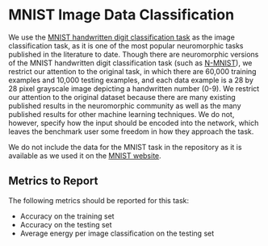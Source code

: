 # MNIST Image Data Classification

We use the [MNIST handwritten digit classification task](http://yann.lecun.com/exdb/mnist/) as the image classification task, as it is one of the most popular neuromorphic tasks published in the literature to date.  Though there are neuromorphic versions of the MNIST handwritten digit classification task (such as [N-MNIST](https://www.garrickorchard.com/datasets/n-mnist)), we restrict our attention to the original task, in which there are 60,000 training examples and 10,000 testing examples, and each data example is a 28 by 28 pixel grayscale image depicting a handwritten number (0-9).  We restrict our attention to the original dataset because there are many existing published results in the neuromorphic community as well as the many published results for other machine learning techniques.  We do not, however, specify how the input should be encoded into the network, which leaves the benchmark user some freedom in how they approach the task.  

We do not include the data for the MNIST task in the repository as it is available as we used it on the [MNIST website](http://yann.lecun.com/exdb/mnist/). 

## Metrics to Report

The following metrics should be reported for this task:
- Accuracy on the training set
- Accuracy on the testing set
- Average energy per image classification on the testing set
